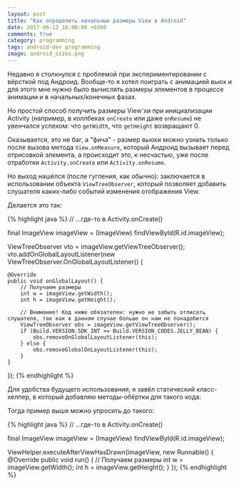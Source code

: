 ```yaml
---
layout: post
title: "Как определить начальные размеры View в Android"
date: 2017-06-12 16:00:00 +0300
comments: true
category: programming
tags: android-dev programming
image: android_sizes.png
---
```


Недавно я столкнулся с проблемой при экспериментировании с вёрсткой под Андроид. Вообще-то я хотел поиграть с анимацией вьюх и для этого мне нужно было вычислять размеры элементов в процессе анимации и в начальных/конечных фазах.

Но простой способ получить размеры View'хи при инициализации Activity (например, в коллбеках `onCreate` или даже `onResume`) не увенчался успехом: что `getWidth`, что `getHeight` возвращают 0.

Оказывается, это не баг, а "фича" - размер вьюхи можно узнать только после вызова метода `View.onMeasure`, который Андроид вызывает перед отрисовкой элемента, а происходит это, к несчастью, уже после отработки `Activity.onCreate` или `Activity.onResume`.

Но выход нашёлся (после гугления, как обычно): заключается в использовании объекта `ViewTreeObserver`, который позволяет добавить слушателя каких-либо событий изменения отображения View.

<!--more-->

Делается это так:

{% highlight java %}
// ...где-то в Activity.onCreate()

final ImageView imageView = (ImageView) findViewById(R.id.imageView);

ViewTreeObserver vto = imageView.getViewTreeObserver();
vto.addOnGlobalLayoutListener(new ViewTreeObserver.OnGlobalLayoutListener() {

    @Override
    public void onGlobalLayout() {
        // Получаем размеры
        int w = imageView.getWidth();
        int h = imageView.getHeight();    	

        // Внимание! Код ниже обязателен: нужно не забыть отписать слушателя, так как в данном случае больше он нам не понадобится
        ViewTreeObserver obs = imageView.getViewTreeObserver();
        if (Build.VERSION.SDK_INT >= Build.VERSION_CODES.JELLY_BEAN) {
            obs.removeOnGlobalLayoutListener(this);
        } else {
            obs.removeGlobalOnLayoutListener(this);
        }
    }
});
{% endhighlight %}

Для удобства будущего использования, я завёл статический класс-хелпер, в который добавляю методы-обёртки для такого кода:

<script src="https://gist.github.com/poetofcode/f10f0e1de0a193da95870553d9ce1a01.js"></script>

Тогда пример выше можно упросить до такого:

{% highlight java %}
// ...где-то в Activity.onCreate()

final ImageView imageView = (ImageView) findViewById(R.id.imageView);

ViewHelper.executeAfterViewHasDrawn(imageView, new Runnable() {
    @Override
    public void run() {
        // Получаем размеры
        int w = imageView.getWidth();
        int h = imageView.getHeight();
    }
});
{% endhighlight %}
